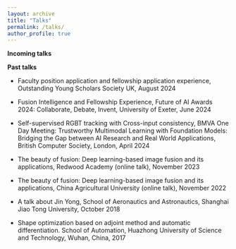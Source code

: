 ```yaml
---
layout: archive
title: "Talks"
permalink: /talks/
author_profile: true
---
```


**Incoming talks**


**Past talks**

- Faculty position application and fellowship application experience, Outstanding Young Scholars Society UK, August 2024

- Fusion Intelligence and Fellowship Experience, Future of AI Awards 2024: Collaborate, Debate, Invent, University of Exeter, June 2024

- Self-supervised RGBT tracking with Cross-input consistency, BMVA One Day Meeting: Trustworthy Multimodal Learning with Foundation Models: Bridging the Gap between AI Research and Real World Applications, British Computer Society, London, April 2024

- The beauty of fusion: Deep learning-based image fusion and its applications, Redwood Academy (online talk), November 2023

- The beauty of fusion: Deep learning-based image fusion and its applications, China Agricultural University (online talk), November 2022

- A talk about Jin Yong, School of Aeronautics and Astronautics, Shanghai Jiao Tong University, October 2018

- Shape optimization based on adjoint method and automatic differentiation. School of Automation, Huazhong University of Science and Technology, Wuhan, China, 2017
